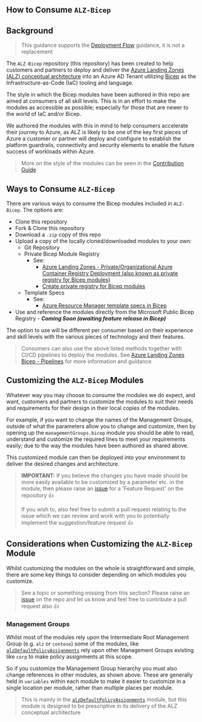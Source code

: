 <!-- markdownlint-disable -->
## How to Consume `ALZ-Bicep`
<!-- markdownlint-restore -->

## Background

> This guidance supports the [Deployment Flow](https://github.com/Azure/ALZ-Bicep/wiki/DeploymentFlow) guidance, it is not a replacement

The `ALZ-Bicep` repository (this repository) has been created to help customers and partners to deploy and deliver the [Azure Landing Zones (ALZ) conceptual architecture](https://aka.ms/alz#azure-landing-zone-conceptual-architecture) into an Azure AD Tenant utilizing [Bicep](https://aka.ms/bicep) as the Infrastructure-as-Code (IaC) tooling and language.

The style in which the Bicep modules have been authored in this repo are aimed at consumers of all skill levels. This is in an effort to make the modules as accessible as possible; especially for those that are newer to the world of IaC and/or Bicep. 

We authored the modules with this in mind to help consumers accelerate their journey to Azure, as ALZ is likely to be one of the key first pieces of Azure a customer or partner will deploy and configure to establish the platform guardrails, connectivity and security elements to enable the future success of workloads within Azure.

> More on the style of the modules can be seen in the [Contribution Guide](https://github.com/Azure/ALZ-Bicep/wiki/Contributing)

## Ways to Consume `ALZ-Bicep`

There are various ways to consume the Bicep modules included in `ALZ-Bicep`. The options are:

- Clone this repository
- Fork & Clone this repository
- Download a `.zip` copy of this repo
- Upload a copy of the locally cloned/downloaded modules to your own:
  - Git Repository
  - Private Bicep Module Registry
    - See:
      - [Azure Landing Zones - Private/Organizational Azure Container Registry Deployment (also known as private registry for Bicep modules)](https://github.com/Azure/ALZ-Bicep/wiki/ACRDeployment)
      - [Create private registry for Bicep modules](https://docs.microsoft.com/azure/azure-resource-manager/bicep/private-module-registry)
  - Template Specs
    - See:
      - [Azure Resource Manager template specs in Bicep](https://docs.microsoft.com/azure/azure-resource-manager/bicep/template-specs)
- Use and reference the modules directly from the Microsoft Public Bicep Registry - ***Coming Soon (awaiting feature release in Bicep)***

The option to use will be different per consumer based on their experience and skill levels with the various pieces of technology and their features.

> Consumers can also use the above listed methods together with CI/CD pipelines to deploy the modules. See [Azure Landing Zones Bicep - Pipelines](https://github.com/Azure/ALZ-Bicep/wiki/PipelinesOverview) for more information and guidance

## Customizing the `ALZ-Bicep` Modules

Whatever way you may choose to consume the modules we do expect, and want, customers and partners to customize the modules to suit their needs and requirements for their design in their local copies of the modules.

For example, if you want to change the names of the Management Groups, outside of what the parameters allow you to change and customize, then by opening up the `managementGroups.bicep` module you should be able to read, understand and customize the required lines to meet your requirements easily; due to the way the modules have been authored as shared above.

This customized module can then be deployed into your environment to deliver the desired changes and architecture.

<!-- markdownlint-disable -->
> **IMPORTANT:** If you believe the changes you have made should be more easily available to be customized by a parameter etc. in the module, then please raise an [issue](https://github.com/Azure/ALZ-Bicep/issues) for a 'Feature Request' on the repository 👍
> 
> If you wish to, also feel free to submit a pull request relating to the issue which we can review and work with you to potentially implement the suggestion/feature request 👍
<!-- markdownlint-restore -->

## Considerations when Customizing the `ALZ-Bicep` Module

Whilst customizing the modules on the whole is straightforward and simple, there are some key things to consider depending on which modules you customize.

> See a topic or something missing from this section? Please raise an [issue](https://github.com/Azure/ALZ-Bicep/issues) on the repo and let us know and feel free to contribute a pull request also 👍

### Management Groups

Whilst most of the modules rely upon the Intermediate Root Management Group (e.g. `alz` or `contoso`) some of the modules, like [`alzDefaultPolicyAssignments`](https://github.com/Azure/ALZ-Bicep/tree/main/infra-as-code/bicep/modules/policy/assignments/alzDefaults) rely upon other Management Groups existing like `corp` to make policy assignments at this scope.

So if you customize the Management Group hierarchy you must also change references in other modules, as shown above. These are generally held in `variables` within each module to make it easier to customize in a single location per module, rather than multiple places per module.

> This is mainly in the [`alzDefaultPolicyAssignments`](https://github.com/Azure/ALZ-Bicep/tree/main/infra-as-code/bicep/modules/policy/assignments/alzDefaults) module, but this module is designed to be prescriptive in its delivery of the ALZ conceptual architecture
